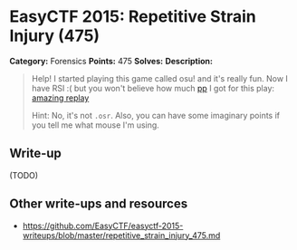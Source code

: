 # EasyCTF 2015: Repetitive Strain Injury (475)

**Category:** Forensics
**Points:** 475
**Solves:** 
**Description:**

> Help! I started playing this game called osu! and it's really fun. Now I have RSI :( but you won't believe how much [pp](https://osu.ppy.sh/wiki/Performance_Points) I got for this play: [amazing replay](https://github.com/EasyCTF/easyctf-2015-writeups/blob/master/files/ken_u_read_this)
> 
> 
> Hint: No, it's not `.osr`. Also, you can have some imaginary points if you tell me what mouse I'm using.

## Write-up

(TODO)

## Other write-ups and resources

* <https://github.com/EasyCTF/easyctf-2015-writeups/blob/master/repetitive_strain_injury_475.md>
